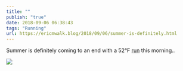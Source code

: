 ```yaml
---
title: ""
publish: "true"
date: 2018-09-06 06:38:43
tags: "Running"
url: https://ericmwalk.blog/2018/09/06/summer-is-definitely.html
---
```


Summer is definitely coming to an end with a 52°F [run](https://www.strava.com/activities/1823106725) this morning..

![](https://ericmwalk.blog/uploads/2022/1d5410bbb0.jpg)